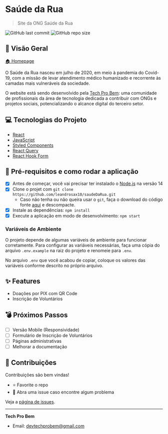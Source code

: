 # Saúde da Rua

> Site da ONG Saúde da Rua

![GitHub last commit](https://img.shields.io/github/last-commit/leandrosax10/saudeDaRua)
![GitHub repo size](https://img.shields.io/github/repo-size/leandrosax10/saudeDaRua)

## :telescope: Visão Geral

[🏠 Homepage](https://www.saudedarua.org/)

O Saúde da Rua nasceu em julho de 2020, em meio à pandemia do Covid-19, com a missão de levar atendimento médico humanizado e recorrente às camadas mais vulneráveis da sociedade.

O website está sendo desenvolvido pela [Tech Pro Bem](https://techprobem.com.br): uma comunidade de profissionais da área de tecnologia dedicada a contribuir com ONGs e projetos sociais, potencializando o alcance digital do terceiro setor.

## :computer: Tecnologias do Projeto

- [React](https://reactjs.org)
- [JavaScript](https://www.javascript.com//)
- [Styled Components](https://styled-components.com/)
- [React Query](https://react-query.tanstack.com/)
- [React Hook Form](https://react-hook-form.com/)

## :wrench: Pré-requisitos e como rodar a aplicação

- [x] Antes de começar, você vai precisar ter instalado o [Node.js](https://nodejs.org/en/) na versão 14
- [x] Clone o projet com `git clone https://github.com/leandrosax10/saudeDaRua.git`
  - Caso não tenha ou não queira usar o `git`, faça o download do código fonte [aqui](https://github.com/leandrosax10/saudeDaRua/archive/refs/heads/master.zip) e descompacte.
- [x] Instale as dependências: `npm install`
- [x] Execute a aplicação em modo de desenvolvimento: `npm start`

### Variáveis de Ambiente

O projeto depende de algumas variáveis de ambiente para funcionar corretamente. Para configurar as variáveis necessárias, faça uma cópia do arquivo `.env.example` na raiz do projeto e renomeie para `.env`.

No arquivo `.env` que você acabou de copiar, coloque os valores das variáveis conforme descrito no próprio arquivo.

## :sparkles: Features

- Doações por PIX com QR Code
- Inscrição de Voluntários

## :bomb: Próximos Passos

- [ ] Versão Mobile (Responsividade)
- [ ] Formulário de Inscrição de Voluntários
- [ ] Páginas administrativas
- [ ] Melhorar a documentação

## :star2: Contribuições

Contribuições são bem vindas!

- ⭐️ Favorite o repo
- 🐛 Abra uma issue caso encontre algum problema

Veja a [página de issues](https://github.com/leandrosax10/saudeDaRua/issues).

<!-- You can also take a look at the contributing guide. -->

---

**Tech Pro Bem**

- Email: devtechprobem@gmail.com
